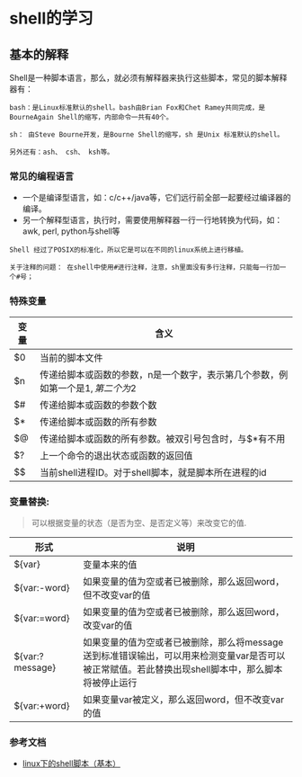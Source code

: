 # shell的学习

## 基本的解释
Shell是一种脚本语言，那么，就必须有解释器来执行这些脚本，常见的脚本解释器有：
```
bash：是Linux标准默认的shell。bash由Brian Fox和Chet Ramey共同完成，是BourneAgain Shell的缩写，内部命令一共有40个。

sh： 由Steve Bourne开发，是Bourne Shell的缩写，sh 是Unix 标准默认的shell。

另外还有：ash、 csh、 ksh等。
```

### 常见的编程语言
 - 一个是编译型语言，如：c/c++/java等，它们远行前全部一起要经过编译器的编译。
 - 另一个解释型语言，执行时，需要使用解释器一行一行地转换为代码，如：awk, perl, python与shell等

 ```
 Shell 经过了POSIX的标准化，所以它是可以在不同的linux系统上进行移植。

关于注释的问题： 在shell中使用#进行注释，注意，sh里面没有多行注释，只能每一行加一个#号；
 ```

### 特殊变量
变量| 含义
 -| -
$0| 当前的脚本文件
$n| 传递给脚本或函数的参数，n是一个数字，表示第几个参数，例如第一个是$1,第二个为$2 
$#| 传递给脚本或函数的参数个数
$*| 传递给脚本或函数的所有参数
$@| 传递给脚本或函数的所有参数。被双引号包含时，与$*有不用
$?| 上一个命令的退出状态或函数的返回值
$$| 当前shell进程ID。对于shell脚本，就是脚本所在进程的id


### 变量替换:

> 可以根据变量的状态（是否为空、是否定义等）来改变它的值.

形式|说明
-|-
${var}|变量本来的值
${var:-word}|如果变量的值为空或者已被删除，那么返回word，但不改变var的值
${var:=word}|如果变量的值为空或者已被删除，那么返回word，改变var的值
${var:?message}|如果变量的值为空或者已被删除，那么将message送到标准错误输出，可以用来检测变量var是否可以被正常赋值。若此替换出现shell脚本中，那么脚本将被停止运行
${var:+word}|如果变量var被定义，那么返回word，但不改变var的值


### 参考文档
- [linux下的shell脚本（基本）](https://www.cnblogs.com/yinheyi/p/6648242.html)